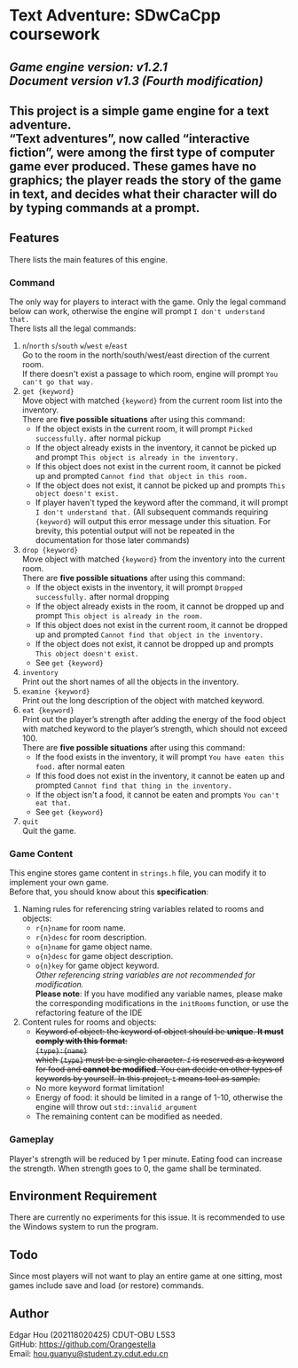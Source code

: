 # Text Adventure: SDwCaCpp coursework   
_Game engine version: v1.2.1  
Document version v1.3 (Fourth modification)_  
---
This project is a **simple game engine** for a text adventure.    
“**Text adventures**”, now called “interactive fiction”, were among the first type of computer game ever produced. These games have no graphics; the player reads the story of the game in text, and decides what their character will do by typing commands at a prompt.  
---
## Features 
There lists the main features of this engine.

### Command
The only way for players to interact with the game. Only the legal command below can work, otherwise the engine will prompt `I don't understand that.`  
There lists all the legal commands:  
1. `n`/`north` `s`/`south` `w`/`west` `e`/`east`  
    Go to the room in the north/south/west/east direction of the current room.  
    If there doesn't exist a passage to which room, engine will prompt `You can't go that way.` 
2. `get {keyword}`  
    Move object with matched `{keyword}` from the current room list into the inventory.  
    There are **five possible situations** after using this command:
   * If the object exists in the current room, it will prompt `Picked successfully.` after normal pickup
   * If the object already exists in the inventory, it cannot be picked up and prompt `This object is already in the inventory.`
   * If this object does not exist in the current room, it cannot be picked up and prompted `Cannot find that object in this room.`
   * If the object does not exist, it cannot be picked up and prompts `This object doesn't exist.`   
   * If player haven't typed the keyword after the command, it will prompt `I don't understand that.` (All subsequent commands requiring `{keyword}` will output this error message under this situation. For brevity, this potential output will not be repeated in the documentation for those later commands)  
3. `drop {keyword}`  
   Move object with matched `{keyword}` from the inventory into the current room.  
   There are **five possible situations** after using this command:  
    * If the object exists in the inventory, it will prompt `Dropped successfully.` after normal dropping
    * If the object already exists in the room, it cannot be dropped up and prompt `This object is already in the room.`
    * If this object does not exist in the current room, it cannot be dropped up and prompted `Cannot find that object in the inventory.`
    * If the object does not exist, it cannot be dropped up and prompts `This object doesn't exist.`  
    * See `get {keyword}`  
4. `inventory`  
   Print out the short names of all the objects in the inventory.
5. `examine {keyword}`  
   Print out the long description of the object with matched keyword.
6. `eat {keyword}`  
   Print out the player’s strength after adding the energy of the food object with matched keyword to the player’s strength, which should not exceed 100.  
   There are **five possible situations** after using this command:
    * If the food exists in the inventory, it will prompt `You have eaten this food.` after normal eaten
    * If this food does not exist in the inventory, it cannot be eaten up and prompted `Cannot find that thing in the inventory.`
    * If the object isn't a food, it cannot be eaten and prompts `You can't eat that.`  
    * See `get {keyword}`  
7. `quit`  
    Quit the game.

### Game Content  
This engine stores game content in `strings.h` file, you can modify it to implement your own game.  
Before that, you should know about this **specification**:  
1. Naming rules for referencing string variables related to rooms and objects:  
    * `r{n}name` for room name.
    * `r{n}desc` for room description.
    * `o{n}name` for game object name.
    * `o{n}desc` for game object description.
    * `o{n}key` for game object keyword.  
_Other referencing string variables are not recommended for modification._  
**Please note**: If you have modified any variable names, please make the corresponding modifications in the `initRooms` function, or use the refactoring feature of the IDE
2. Content rules for rooms and objects:  
    * ~~Keyword of object: the keyword of object should be **unique**. **It must comply with this format**:  
   `{type}:{name}`  
   which `{type}` must be a single character. `f` is reserved as a keyword for food and **cannot be modified**. You can decide on other types of keywords by yourself. In this project, `t` means tool as sample.~~  
    * No more keyword format limitation!
    * Energy of food: it should be limited in a range of 1-10, otherwise the engine will throw out `std::invalid_argument`  
    * The remaining content can be modified as needed.  

### Gameplay  
Player's strength will be reduced by 1 per minute. Eating food can increase the strength. When strength goes to 0, the game shall be terminated.  

## Environment Requirement  
There are currently no experiments for this issue. It is recommended to use the Windows system to run the program.  

## Todo  
Since most players will not want to play an entire game at one sitting, most games include save and load (or restore) commands.  

## Author 
Edgar Hou (202118020425) CDUT-OBU L5S3  
GitHub: https://github.com/Orangestella  
Email: hou.guanyu@student.zy.cdut.edu.cn